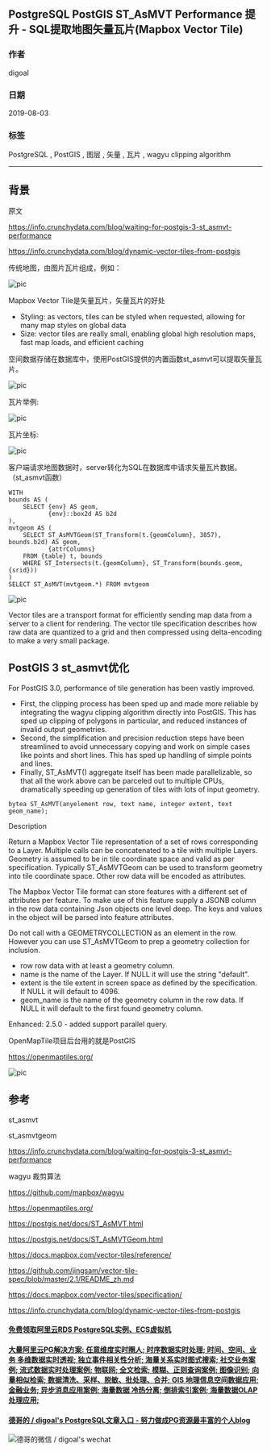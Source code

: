## PostgreSQL PostGIS ST_AsMVT Performance 提升 - SQL提取地图矢量瓦片(Mapbox Vector Tile)     
                                                                                                                                                          
### 作者                                                                                                                                                          
digoal                                                                                                                                                          
                                                                                                                                                          
### 日期                                                                                                                                                          
2019-08-03                                                                                                                                                           
                                                                                                                                                          
### 标签                                                                                                                                                          
PostgreSQL , PostGIS , 图层 , 矢量 , 瓦片 , wagyu clipping algorithm        
                                                                         
----                                                                                                                                                    
                                                                                                                                                      
## 背景     
原文  
  
https://info.crunchydata.com/blog/waiting-for-postgis-3-st_asmvt-performance  
  
https://info.crunchydata.com/blog/dynamic-vector-tiles-from-postgis  
  
传统地图，由图片瓦片组成，例如：  
  
![pic](20190803_01_pic_001.png)  
  
Mapbox Vector Tile是矢量瓦片，矢量瓦片的好处  
  
- Styling: as vectors, tiles can be styled when requested, allowing for many map styles on global data  
- Size: vector tiles are really small, enabling global high resolution maps, fast map loads, and efficient caching  
  
空间数据存储在数据库中，使用PostGIS提供的内置函数st_asmvt可以提取矢量瓦片。  
  
![pic](20190803_01_pic_002.png)  
  
瓦片举例:  
  
![pic](20190803_01_pic_003.jpg)  
  
瓦片坐标:  
  
![pic](20190803_01_pic_004.png)  
  
客户端请求地图数据时，server转化为SQL在数据库中请求矢量瓦片数据。（st_asmvt函数）  
  
```  
WITH   
bounds AS (   
    SELECT {env} AS geom,   
           {env}::box2d AS b2d   
),   
mvtgeom AS (   
    SELECT ST_AsMVTGeom(ST_Transform(t.{geomColumn}, 3857), bounds.b2d) AS geom,   
           {attrColumns}   
    FROM {table} t, bounds   
    WHERE ST_Intersects(t.{geomColumn}, ST_Transform(bounds.geom, {srid}))   
)   
SELECT ST_AsMVT(mvtgeom.*) FROM mvtgeom  
```  
  
![pic](20190803_01_pic_005.gif)  
  
Vector tiles are a transport format for efficiently sending map data from a server to a client for rendering. The vector tile specification describes how raw data are quantized to a grid and then compressed using delta-encoding to make a very small package.  
  
## PostGIS 3 st_asmvt优化  
  
For PostGIS 3.0, performance of tile generation has been vastly improved.  
  
- First, the clipping process has been sped up and made more reliable by integrating the wagyu clipping algorithm directly into PostGIS. This has sped up clipping of polygons in particular, and reduced instances of invalid output geometries.  
- Second, the simplification and precision reduction steps have been streamlined to avoid unnecessary copying and work on simple cases like points and short lines. This has sped up handling of simple points and lines.  
- Finally, ST_AsMVT() aggregate itself has been made parallelizable, so that all the work above can be parceled out to multiple CPUs, dramatically speeding up generation of tiles with lots of input geometry.  
  
```  
bytea ST_AsMVT(anyelement row, text name, integer extent, text geom_name);  
```  
  
Description  
  
Return a Mapbox Vector Tile representation of a set of rows corresponding to a Layer. Multiple calls can be concatenated to a tile with multiple Layers. Geometry is assumed to be in tile coordinate space and valid as per specification. Typically ST_AsMVTGeom can be used to transform geometry into tile coordinate space. Other row data will be encoded as attributes.  
  
The Mapbox Vector Tile format can store features with a different set of attributes per feature. To make use of this feature supply a JSONB column in the row data containing Json objects one level deep. The keys and values in the object will be parsed into feature attributes.  
  
Do not call with a GEOMETRYCOLLECTION as an element in the row. However you can use ST_AsMVTGeom to prep a geometry collection for inclusion.  
  
- row row data with at least a geometry column.  
- name is the name of the Layer. If NULL it will use the string "default".  
- extent is the tile extent in screen space as defined by the specification. If NULL it will default to 4096.  
- geom_name is the name of the geometry column in the row data. If NULL it will default to the first found geometry column.  
  
Enhanced: 2.5.0 - added support parallel query.  
  
  
OpenMapTile项目后台用的就是PostGIS  
  
https://openmaptiles.org/  
  
  
![pic](20190803_01_pic_006.gif)  
  
## 参考  
st_asmvt  
  
st_asmvtgeom  
  
https://info.crunchydata.com/blog/waiting-for-postgis-3-st_asmvt-performance  
  
wagyu 裁剪算法  
  
https://github.com/mapbox/wagyu  
  
https://openmaptiles.org/  
  
https://postgis.net/docs/ST_AsMVT.html  
  
https://postgis.net/docs/ST_AsMVTGeom.html  
  
https://docs.mapbox.com/vector-tiles/reference/  
  
https://github.com/jingsam/vector-tile-spec/blob/master/2.1/README_zh.md  
  
https://docs.mapbox.com/vector-tiles/specification/  
  
https://info.crunchydata.com/blog/dynamic-vector-tiles-from-postgis  
  
  
  
  
  
  
  
  
  
  
  
  
  
  
  
  
  
  
  
  
  
  
  
  
  
  
  
  
  
  
  
  
  
  
#### [免费领取阿里云RDS PostgreSQL实例、ECS虚拟机](https://www.aliyun.com/database/postgresqlactivity "57258f76c37864c6e6d23383d05714ea")
  
  
#### [大量阿里云PG解决方案: 任意维度实时圈人; 时序数据实时处理; 时间、空间、业务 多维数据实时透视; 独立事件相关性分析; 海量关系实时图式搜索; 社交业务案例; 流式数据实时处理案例; 物联网; 全文检索; 模糊、正则查询案例; 图像识别; 向量相似检索; 数据清洗、采样、脱敏、批处理、合并; GIS 地理信息空间数据应用; 金融业务; 异步消息应用案例; 海量数据 冷热分离; 倒排索引案例; 海量数据OLAP处理应用;](https://yq.aliyun.com/topic/118 "40cff096e9ed7122c512b35d8561d9c8")
  
  
#### [德哥的 / digoal's PostgreSQL文章入口 - 努力做成PG资源最丰富的个人blog](https://github.com/digoal/blog/blob/master/README.md "22709685feb7cab07d30f30387f0a9ae")
  
  
![德哥的微信 / digoal's wechat](../pic/digoal_weixin.jpg "f7ad92eeba24523fd47a6e1a0e691b59")
  
